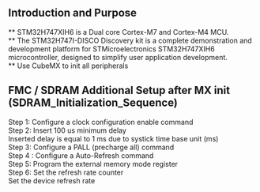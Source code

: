 ## Introduction and Purpose

** STM32H747XIH6 is a Dual core Cortex-M7 and Cortex-M4 MCU.  
** The STM32H747I-DISCO Discovery kit is a complete demonstration and development platform for STMicroelectronics STM32H747XIH6 microcontroller, designed to simplify user application development.   
** Use CubeMX to init all peripherals  

## FMC / SDRAM Additional Setup after MX init (SDRAM_Initialization_Sequence)  

Step 1:  Configure a clock configuration enable command   
Step 2: Insert 100 us minimum delay   
	Inserted delay is equal to 1 ms due to systick time base unit (ms)   
Step 3: Configure a PALL (precharge all) command    
Step 4 : Configure a Auto-Refresh command   
Step 5: Program the external memory mode register   
Step 6: Set the refresh rate counter    
	Set the device refresh rate    

